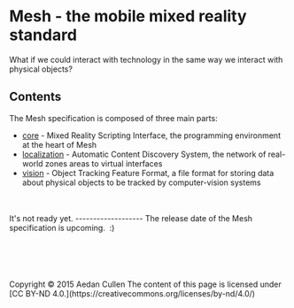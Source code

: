 # Mesh - the mobile mixed reality standard
What if we could interact with technology in the same way we interact with physical objects?  
## Contents
The Mesh specification is composed of three main parts:  
* [core](core/mrsi.md) - Mixed Reality Scripting Interface, the programming environment at the heart of Mesh  
* [localization](localization/acds.md) - Automatic Content Discovery System, the network of real-world zones areas to virtual interfaces  
* [vision](vision/otff.md) - Object Tracking Feature Format, a file format for storing data about physical objects to be tracked by computer-vision systems
<br>
<br>
It's not ready yet.
-------------------
The release date of the Mesh specification is upcoming.&nbsp;&nbsp;:)
<br><br><br><br><br><br>
Copyright &copy; 2015 Aedan Cullen  
The content of this page is licensed under [CC BY-ND 4.0.](https://creativecommons.org/licenses/by-nd/4.0/)
